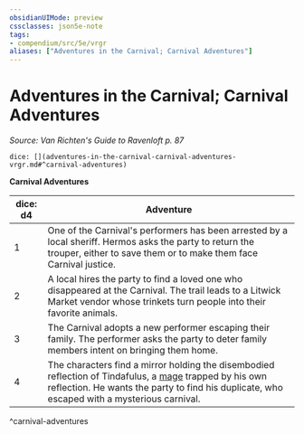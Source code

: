 ```yaml
---
obsidianUIMode: preview
cssclasses: json5e-note
tags:
- compendium/src/5e/vrgr
aliases: ["Adventures in the Carnival; Carnival Adventures"]
---
```

# Adventures in the Carnival; Carnival Adventures
*Source: Van Richten's Guide to Ravenloft p. 87* 

`dice: [](adventures-in-the-carnival-carnival-adventures-vrgr.md#^carnival-adventures)`

**Carnival Adventures**

| dice: d4 | Adventure |
|----------|-----------|
| 1 | One of the Carnival's performers has been arrested by a local sheriff. Hermos asks the party to return the trouper, either to save them or to make them face Carnival justice. |
| 2 | A local hires the party to find a loved one who disappeared at the Carnival. The trail leads to a Litwick Market vendor whose trinkets turn people into their favorite animals. |
| 3 | The Carnival adopts a new performer escaping their family. The performer asks the party to deter family members intent on bringing them home. |
| 4 | The characters find a mirror holding the disembodied reflection of Tindafulus, a [mage](z_compendium/bestiary/humanoid/mage.md) trapped by his own reflection. He wants the party to find his duplicate, who escaped with a mysterious carnival. |
^carnival-adventures